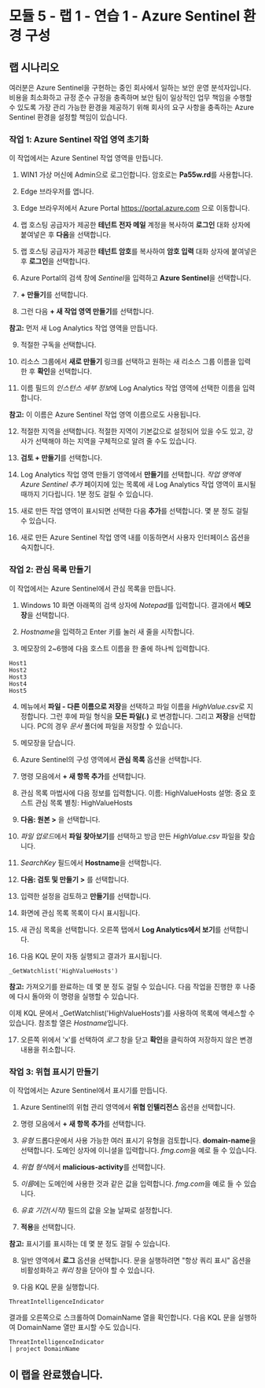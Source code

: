 ﻿# 모듈 5 - 랩 1 - 연습 1 - Azure Sentinel 환경 구성

## 랩 시나리오

여러분은 Azure Sentinel을 구현하는 중인 회사에서 일하는 보안 운영 분석자입니다. 비용을 최소화하고 규정 준수 규정을 충족하며 보안 팀이 일상적인 업무 책임을 수행할 수 있도록 가장 관리 가능한 환경을 제공하기 위해 회사의 요구 사항을 충족하는 Azure Sentinel 환경을 설정할 책임이 있습니다.

### 작업 1: Azure Sentinel 작업 영역 초기화

이 작업에서는 Azure Sentinel 작업 영역을 만듭니다.

1. WIN1 가상 머신에 Admin으로 로그인합니다. 암호로는 **Pa55w.rd**를 사용합니다.  

2. Edge 브라우저를 엽니다.

3. Edge 브라우저에서 Azure Portal https://portal.azure.com 으로 이동합니다.

4. 랩 호스팅 공급자가 제공한 **테넌트 전자 메일** 계정을 복사하여 **로그인** 대화 상자에 붙여넣은 후 **다음**을 선택합니다.

5. 랩 호스팅 공급자가 제공한 **테넌트 암호**를 복사하여 **암호 입력** 대화 상자에 붙여넣은 후 **로그인**을 선택합니다.

6. Azure Portal의 검색 창에 *Sentinel*을 입력하고 **Azure Sentinel**을 선택합니다.

7. **+ 만들기**를 선택합니다.

8. 그런 다음 **+ 새 작업 영역 만들기**를 선택합니다.

**참고:** 먼저 새 Log Analytics 작업 영역을 만듭니다.

9. 적절한 구독을 선택합니다.

10. 리소스 그룹에서 **새로 만들기** 링크를 선택하고 원하는 새 리소스 그룹 이름을 입력한 후 **확인**을 선택합니다.

11. 이름 필드의 *인스턴스 세부 정보*에 Log Analytics 작업 영역에 선택한 이름을 입력합니다.

**참고:** 이 이름은 Azure Sentinel 작업 영역 이름으로도 사용됩니다.

12. 적절한 지역을 선택합니다. 적절한 지역이 기본값으로 설정되어 있을 수도 있고, 강사가 선택해야 하는 지역을 구체적으로 알려 줄 수도 있습니다.  

13. **검토 + 만들기**를 선택합니다.

14. Log Analytics 작업 영역 만들기 영역에서 **만들기**를 선택합니다. *작업 영역에 Azure Sentinel 추가* 페이지에 있는 목록에 새 Log Analytics 작업 영역이 표시될 때까지 기다립니다.  1분 정도 걸릴 수 있습니다.

15. 새로 만든 작업 영역이 표시되면 선택한 다음 **추가**를 선택합니다. 몇 분 정도 걸릴 수 있습니다.

16. 새로 만든 Azure Sentinel 작업 영역 내를 이동하면서 사용자 인터페이스 옵션을 숙지합니다.

### 작업 2: 관심 목록 만들기

이 작업에서는 Azure Sentinel에서 관심 목록을 만듭니다.

1. Windows 10 화면 아래쪽의 검색 상자에 *Notepad*를 입력합니다.  결과에서 **메모장**을 선택합니다.

2. *Hostname*을 입력하고 Enter 키를 눌러 새 줄을 시작합니다.

3. 메모장의 2~6행에 다음 호스트 이름을 한 줄에 하나씩 입력합니다.
```Notepad
Host1
Host2
Host3
Host4
Host5
```

4. 메뉴에서 **파일 - 다른 이름으로 저장**을 선택하고 파일 이름을 *HighValue.csv*로 지정합니다.  그런 후에 파일 형식을 **모든 파일(*.*)** 로 변경합니다.  그리고 **저장**을 선택합니다.  PC의 경우 *문서* 폴더에 파일을 저장할 수 있습니다.

5. 메모장을 닫습니다.

6. Azure Sentinel의 구성 영역에서 **관심 목록** 옵션을 선택합니다.

7. 명령 모음에서 **+ 새 항목 추가**를 선택합니다.

8. 관심 목록 마법사에 다음 정보를 입력합니다.
    이름: HighValueHosts
    설명: 중요 호스트
    관심 목록 별칭: HighValueHosts

9. **다음: 원본 >** 을 선택합니다.

10. *파일 업로드*에서 **파일 찾아보기**를 선택하고 방금 만든 *HighValue.csv* 파일을 찾습니다.

11. *SearchKey* 필드에서 **Hostname**을 선택합니다.

12. **다음: 검토 및 만들기 >** 를 선택합니다.

13. 입력한 설정을 검토하고 **만들기**를 선택합니다.

14. 화면에 관심 목록 목록이 다시 표시됩니다.

15. 새 관심 목록을 선택합니다.  오른쪽 탭에서 **Log Analytics에서 보기**를 선택합니다.

16. 다음 KQL 문이 자동 실행되고 결과가 표시됩니다.

```KQL
_GetWatchlist('HighValueHosts')
```

**참고:** 가져오기를 완료하는 데 몇 분 정도 걸릴 수 있습니다. 다음 작업을 진행한 후 나중에 다시 돌아와 이 명령을 실행할 수 있습니다.

이제 KQL 문에서 _GetWatchlist('HighValueHosts')를 사용하여 목록에 액세스할 수 있습니다. 참조할 열은 *Hostname*입니다.

17. 오른쪽 위에서 'x'를 선택하여 *로그* 창을 닫고 **확인**을 클릭하여 저장하지 않은 변경 내용을 취소합니다.

### 작업 3: 위협 표시기 만들기

이 작업에서는 Azure Sentinel에서 표시기를 만듭니다.

1. Azure Sentinel의 위협 관리 영역에서 **위협 인텔리전스** 옵션을 선택합니다.

2. 명령 모음에서 **+ 새 항목 추가**를 선택합니다.

3. *유형* 드롭다운에서 사용 가능한 여러 표시기 유형을 검토합니다. **domain-name**을 선택합니다. 도메인 상자에 이니셜을 입력합니다. *fmg.com*을 예로 들 수 있습니다.

4. *위협 형식*에서 **malicious-activity**를 선택합니다.

5. *이름*에는 도메인에 사용한 것과 같은 값을 입력합니다. *fmg.com*을 예로 들 수 있습니다.

6. *유효 기간(시작)* 필드의 값을 오늘 날짜로 설정합니다.

7. **적용**을 선택합니다.

**참고:** 표시기를 표시하는 데 몇 분 정도 걸릴 수 있습니다.

8. 일반 영역에서 **로그** 옵션을 선택합니다. 문을 실행하려면 "항상 쿼리 표시" 옵션을 비활성화하고 *쿼리* 창을 닫아야 할 수 있습니다.

9. 다음 KQL 문을 실행합니다.

```KQL
ThreatIntelligenceIndicator
```
결과를 오른쪽으로 스크롤하여 DomainName 열을 확인합니다. 다음 KQL 문을 실행하여 DomainName 열만 표시할 수도 있습니다.  

```KQL
ThreatIntelligenceIndicator
| project DomainName
```

## 이 랩을 완료했습니다.
